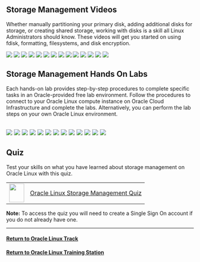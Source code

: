 ## Storage Management Videos
Whether manually partitioning your primary disk, adding additional disks for storage, or creating shared storage, working with disks is a skill all Linux Administrators should know. These videos will get you started on using fdisk, formatting, filesystems, and disk encryption.

[![](../../common/images/fdisk_tmp.png)](https://youtu.be/3edFvAXe4Hs)
[![](../../common/images/extfs_tmp.png)](https://youtu.be/fCuxJkrXf2w)
[![](../../common/images/mount_tmp.png)](https://youtu.be/2cHm9ohqZJo)
[![](../../common/images/fstab_tmp.png)](https://youtu.be/zO9kbExt3uI)
[![](../../common/images/swap_tmp.png)](https://youtu.be/rv6iXD8Iod0)
[![](../../common/images/nfsserver_tmp.png)](https://youtu.be/fnVoVzB8Px0)
[![](../../common/images/nfsexport_tmp.png)](https://youtu.be/YFeaOEgFrto)
[![](../../common/images/nfsshares_tmp.png)](https://youtu.be/Fzvb2LKJdok)
[![](../../common/images/xfs_tmp.png)](https://youtu.be/OUW1cbR-WuA)
[![](../../common/images/btrfs_tmp.png)](https://youtu.be/hu3xX3o3ciA)
[![](../../common/images/btrfssvol_tmp.png)](https://youtu.be/xH305gNQvJ8)
[![](../../common/images/snapper_tmp.png)](https://youtu.be/U3Ur9x_gZSg)
[![](../../common/images/glusterfs_tmp.png)](https://youtu.be/N7BeDUOcKg4)
[![](../../common/images/lvm_tmp.png)](https://youtu.be/2ebupdOpOn8)

## Storage Management Hands On Labs
Each hands-on lab provides step-by-step procedures to complete specific tasks in an Oracle-provided free lab environment. Follow the procedures to connect to your Oracle Linux compute instance on Oracle Cloud Infrastructure and complete the labs. Alternatively, you can perform the lab steps on your own Oracle Linux environment.

[![](../../common/images/filesystems_lab.png)](https://luna.oracle.com/lab/bbfe7177-f27a-42f5-97cf-95b7027efa26)
[![](../../common/images/lvm_lab.png)](https://luna.oracle.com/lab/545675ec-9c52-42a5-b823-a7efb1ed237c)
[![](../../common/images/autofs_lab.png)](https://luna.oracle.com/lab/5847ea10-bead-4dda-be13-72b55551f6a2)
[![](../../common/images/nfsserver_lab.png)](https://luna.oracle.com/lab/3e7b391f-db29-405d-85bc-b70ad5753dd4)
[![](../../common/images/diskencryt_lab.png)](https://luna.oracle.com/lab/e348bfed-8e08-4b12-8114-74e87eb12497)
[![](../../common/images/glusteronol_lab.png)](https://luna.oracle.com/lab/4de49ca0-6b00-4c69-95a7-a60a4b21ab78)
[![](../../common/images/btrfs_lab.png)](https://luna.oracle.com/lab/03f1fb2b-d4ef-4d1e-8a12-793cb3e3ffd8)
[![](../../common/images/hanfsserver_lab.png)](https://luna.oracle.com/lab/2bf5d9a2-7afc-4286-97ef-386427e3ebea)
[![](../../common/images/raidlvm_lab.png)](https://luna.oracle.com/lab/2edede28-75f0-4046-8567-4cfd1596f931)
[![](../../common/images/swraid_lab.png)](https://luna.oracle.com/lab/2c5aab94-cacb-4978-b0c9-aca5c953f6e4)
[![](../../common/images/vg_lab.png)](https://luna.oracle.com/lab/ee495d1a-4e00-4d77-9719-2f27591d1ecd)
[![](../../common/images/aclsol_lab.png)](https://luna.oracle.com/lab/7a272852-6042-47e3-b25f-eb681c733e66)
[![](../../common/images/luksol_lab.png)](https://luna.oracle.com/lab/9c62956d-153b-4e93-84b0-0b2759f7e4bb)
---
## Quiz
Test your skills on what you have learned about storage management on Oracle Linux with this quiz.   
 
<table>
    <tr>
    <td><img src="../../common/images/quiz_v2.png" width="40" height="50"></td>
    <td><a href="https://apexapps.oracle.com/pls/apex/f?p=ST_QUIZ:200:0::::P200_QUIZ_KEY:CPXRPS0">Oracle Linux Storage Management Quiz</a></td>
  </tr>
</table>    
<b>Note:</b> To access the quiz you will need to create a Single Sign On account if you do not already have one.

---
#### [Return to Oracle Linux Track](../ol.md)

#### [Return to Oracle Linux Training Station](../../README.md)

